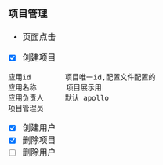 <span  style="font-family: Simsun,serif; font-size: 17px; ">

### 项目管理

- 页面点击
- [x] 创建项目

~~~
应用id        项目唯一id,配置文件配置的
应用名称       项目展示用
应用负责人     默认 apollo
项目管理员
~~~

- [x] 创建用户
- [x] 删除项目
- [ ] 删除用户

</span>